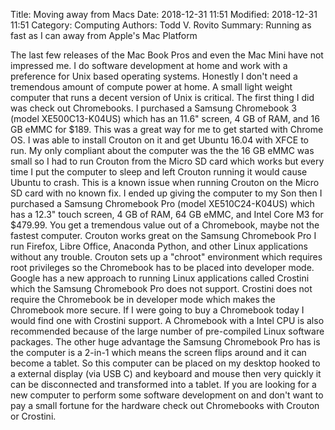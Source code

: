 Title: Moving away from Macs
Date: 2018-12-31 11:51
Modified: 2018-12-31 11:51
Category: Computing
Authors: Todd V. Rovito
Summary: Running as fast as I can away from Apple's Mac Platform

The last few releases of the Mac Book Pros and even the Mac Mini
have not impressed me.  I do software development at home
and work with a preference for Unix based operating systems.  Honestly I don't
need a tremendous amount of compute power at home.  A small light
weight computer that runs a decent version of Unix is critical.  The
first thing I did was check out Chromebooks.  I purchased a Samsung
Chromebook 3 (model XE500C13-K04US) which has an 11.6" screen, 4 GB of RAM, and
16 GB eMMC for $189.  This was a great way for me to get started with
Chrome OS.  I was able to install Crouton on it and get Ubuntu 16.04 with XFCE
to run.  My only compliant about the computer was the the 16 GB eMMC was small
so I had to run Crouton from the Micro SD card which works but every time I
put the computer to sleep and left Crouton running it would cause Ubuntu to
crash.  This is a known issue when running Crouton on the Micro SD card with
no known fix.  I ended up giving the computer to my Son then I purchased a 
Samsung Chromebook Pro (model XE510C24-K04US) which has a 12.3" touch screen,
4 GB of RAM, 64 GB eMMC, and Intel Core M3 for $479.99.  You get a tremendous
value out of a Chromebook, maybe not the fastest computer.  Crouton works great
on the Samsung Chromebook Pro I run Firefox, Libre Office, Anaconda Python, and
other Linux applications without any trouble.  Crouton sets up a "chroot"
environment which requires root privileges so the Chromebook has to be placed
into developer mode.  Google has a new approach to running Linux applications
called Crostini which the Samsung Chromebook Pro does not support.  Crostini
does not require the Chromebook be in developer mode which makes the Chromebook
more secure.  If I were going to buy a Chromebook today I would find one with 
Crostini support.  A Chromebook with a Intel CPU is also recommended because 
of the large number of pre-compiled Linux software packages.  The other
huge advantage the Samsung Chromebook Pro has is the computer is a 2-in-1 which
means the screen flips around and it can become a tablet.  So this computer can
be placed on my desktop hooked to a external display (via USB C) and keyboard and
mouse then very quickly it can be disconnected and transformed into a tablet. 
If you are looking for a new computer to perform some software development on
and don't want to pay a small fortune for the hardware check out Chromebooks
with Crouton or Crostini.  